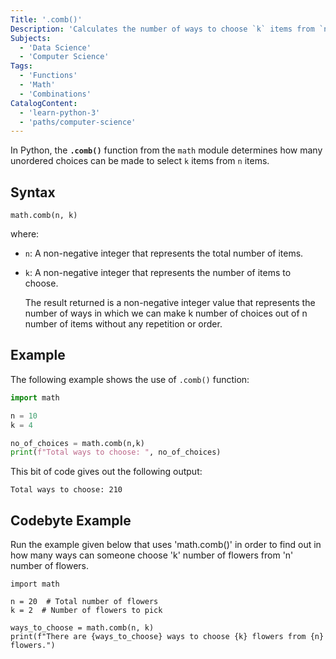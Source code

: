 ```yaml
---
Title: '.comb()'
Description: 'Calculates the number of ways to choose `k` items from `n` items without regard to order.'
Subjects:
  - 'Data Science'
  - 'Computer Science'
Tags:
  - 'Functions'
  - 'Math'
  - 'Combinations'
CatalogContent:
  - 'learn-python-3'
  - 'paths/computer-science'
---
```



In Python, the **`.comb()`** function from the `math` module determines how many unordered choices can be made to select `k` items from `n` items.

## Syntax

```pseudo
math.comb(n, k)
```
where: 

- `n`: A non-negative integer that represents the total number of items.
- `k`: A non-negative integer that represents the number of items to choose.

  The result returned is a non-negative integer value that represents the number of ways in which we can make k number of choices out of n number of items without any repetition or order.

## Example 

The following example shows the use of `.comb()` function:

```py
import math 

n = 10
k = 4 

no_of_choices = math.comb(n,k)
print(f"Total ways to choose: ", no_of_choices)
```

This bit of code gives out the following output: 
```shell
Total ways to choose: 210
```

## Codebyte Example

Run the example given below that uses 'math.comb()' in order to find out in how many ways can someone choose 'k' number of flowers from 'n' number of flowers. 

```codebyte/python
import math

n = 20  # Total number of flowers
k = 2  # Number of flowers to pick

ways_to_choose = math.comb(n, k)
print(f"There are {ways_to_choose} ways to choose {k} flowers from {n} flowers.")

```
